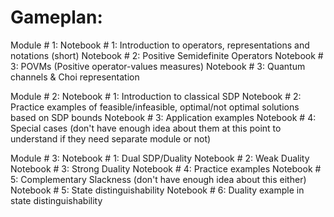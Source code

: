 # Gameplan:

Module # 1:
Notebook # 1: Introduction to operators, representations and notations (short)
Notebook # 2: Positive Semidefinite Operators
Notebook # 3: POVMs (Positive operator-values measures)
Notebook # 3: Quantum channels & Choi representation

Module # 2:
Notebook # 1: Introduction to classical SDP
Notebook # 2: Practice examples of feasible/infeasible, optimal/not optimal solutions based on SDP bounds
Notebook # 3: Application examples
Notebook # 4: Special cases (don't have enough idea about them at this point to understand if they need separate module or not)

Module # 3:
Notebook # 1: Dual SDP/Duality
Notebook # 2: Weak Duality
Notebook # 3: Strong Duality
Notebook # 4: Practice examples
Notebook # 5: Complementary Slackness (don't have enough idea about this either)
Notebook # 5: State distinguishability
Notebook # 6: Duality example in state distinguishability
